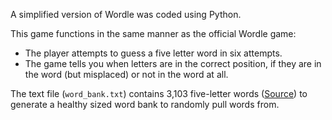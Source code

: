 A simplified version of Wordle was coded using Python. 

This game functions in the same manner as the official Wordle game:

* The player attempts to guess a five letter word in six attempts. 
* The game tells you when letters are in the correct position, if they are in the word (but misplaced) or not in the word at all.

The text file (`word_bank.txt`) contains 3,103 five-letter words ([Source](https://gist.github.com/shmookey/b28e342e1b1756c4700f42f17102c2ff)) to generate a healthy sized word bank to randomly pull words from.




